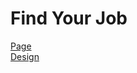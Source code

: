 <h1>Find Your Job</h1>

[Page](https://mikroffarad.github.io/workbench/personalProjects/findYourJob) <br>
[Design](https://www.figma.com/file/nAsaQE6gK3EUMjSHqWNA53/FindYourJob) <br>
